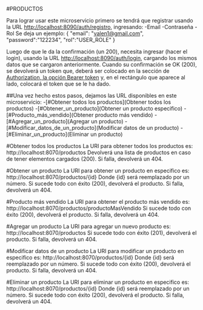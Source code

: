 #PRODUCTOS

Para lograr usar este microservicio primero se tendrá que registrar usando la URL [http://localhost:8090/auth/registro](http://localhost:8090/auth/registro), ingresando:
-Email
-Contraseña
-Rol
Se deja un ejemplo:
{
    "email": "valen1@gmail.com",
    "password":"122234",
    "rol":"USER_ROLE"
}

Luego de que le da la confirmación (un 200), necesita ingresar (hacer el login), usando la URL [http://localhost:8090/auth/login](http://localhost:8090/auth/login), cargando los mismos datos que se cargaron anteriormente.
Cuando su confirmación se OK (200), se devolverá un token que, deberá ser colocado en la sección de <u>Authorization, la opción Bearer token</u> y, en el rectángulo que aparece al lado, colocará el token que se le ha dado.

##Una vez hecho estos pasos, dejamos las URL disponibles en este microservicio:
-[#Obtener todos los productos](Obtener todos los productos)
-[#Obtener_un_producto](Obtener un producto especifico)
-[#Producto_más_vendido](Obtener producto más vendido)
-[#Agregar_un_producto](Agregar un producto)
-[#Modificar_datos_de_un_producto](Modificar datos de un producto)
-[#Eliminar_un_producto](Eliminar un producto)

#Obtener todos los productos
La URI para obtener todos los productos es: http://localhost:8070/productos
Devolverá una lista de productos en caso de tener elementos cargados (200).
Si falla, devolverá un 404.

#Obtener un producto
La URI para obtener un producto en especifico es: http://localhost:8070/productos/{id}
Donde {id} será reemplazado por un número.
Si sucede todo con éxito (200), devolverá el producto.
Si falla, devolverá un 404.

#Producto más vendido
La URI para obtener el producto más vendido es: http://localhost:8070/productos/productoMasVendido
Si sucede todo con éxito (200), devolverá el producto.
Si falla, devolverá un 404.

#Agregar un producto
La URI para agregar un nuevo producto es: http://localhost:8070/productos
Si sucede todo con éxito (201), devolverá el producto.
Si falla, devolverá un 404.

#Modificar datos de un producto
La URI para modificar un producto en especifico es: http://localhost:8070/productos/{id}
Donde {id} será reemplazado por un número.
Si sucede todo con éxito (200), devolverá el producto.
Si falla, devolverá un 404.

#Eliminar un producto
La URI para eliminar un producto en especifico es: http://localhost:8070/productos/{id}
Donde {id} será reemplazado por un número.
Si sucede todo con éxito (200), devolverá el producto.
Si falla, devolverá un 404.
